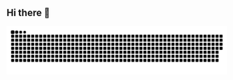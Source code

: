 ## Hi there 👋
<picture>
  <source media="(prefers-color-scheme: dark)" srcset="https://raw.githubusercontent.com/mr-mph/mr-mph/output/github-contribution-grid-snake-dark.svg">
  <source media="(prefers-color-scheme: light)" srcset="https://raw.githubusercontent.com/mr-mph/mr-mph/output/github-contribution-grid-snake.svg">
  <img alt="github contribution grid snake animation" src="https://raw.githubusercontent.com/mr-mph/mr-mph/output/github-contribution-grid-snake.svg">
</picture>
